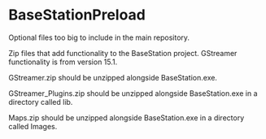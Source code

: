 # BaseStationPreload
Optional files too big to include in the main repository.

Zip files that add functionality to the BaseStation project. GStreamer functionality is from version 15.1.

GStreamer.zip should be unzipped alongside BaseStation.exe.

GStreamer_Plugins.zip should be unzipped alongside BaseStation.exe in a directory called lib.

Maps.zip should be unzipped alongside BaseStation.exe in a directory called Images.
